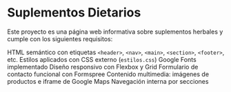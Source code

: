 # Suplementos Dietarios

Este proyecto es una página web informativa sobre suplementos herbales y cumple con los siguientes requisitos:


HTML semántico con etiquetas `<header>`, `<nav>`, `<main>`, `<section>`, `<footer>`, etc.
Estilos aplicados con CSS externo (`estilos.css`)
Google Fonts implementado
Diseño responsivo con Flexbox y Grid
Formulario de contacto funcional con Formspree
Contenido multimedia: imágenes de productos e iframe de Google Maps
Navegación interna por secciones

